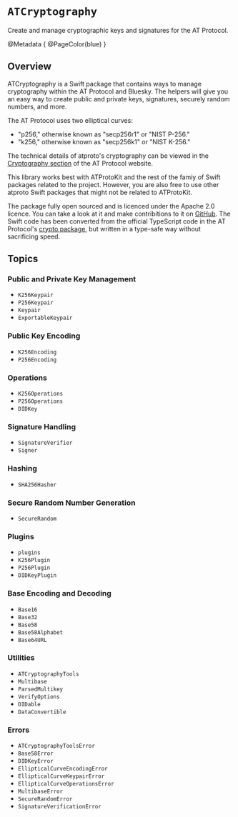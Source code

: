 # ``ATCryptography``

Create and manage cryptographic keys and signatures for the AT Protocol.

@Metadata {
    @PageColor(blue)
}

## Overview

ATCryptography is a Swift package that contains ways to manage cryptography within the AT Protocol and Bluesky. The helpers will give you an easy way to create public and private keys, signatures, securely random numbers, and more.

The AT Protocol uses two elliptical curves:
- "p256," otherwise known as "secp256r1" or "NIST P-256."
- "k256," otherwise known as "secp256k1" or "NIST K-256."

The technical details of atproto's cryptography can be viewed in the [Cryptography section](https://atproto.com/specs/cryptography) of the AT Protocol website.

This library works best with ATProtoKit and the rest of the famiy of Swift packages related to the project. However, you are also free to use other atproto Swift packages that might not be related to ATProtoKit.

The package fully open sourced and is licenced under the Apache 2.0 licence. You can take a look at it and make contribitions to it on [GitHub](https://github.com/ATProtoKit/ATCryptography). The Swift code has been converted from the official TypeScript code in the AT Protocol's [crypto package](https://github.com/bluesky-social/atproto/tree/main/packages/crypto), but written in a type-safe way without sacrificing speed.

## Topics

### Public and Private Key Management

- ``K256Keypair``
- ``P256Keypair``
- ``Keypair``
- ``ExportableKeypair``

### Public Key Encoding

- ``K256Encoding``
- ``P256Encoding``

### Operations

- ``K256Operations``
- ``P256Operations``
- ``DIDKey``

### Signature Handling

- ``SignatureVerifier``
- ``Signer``

### Hashing

- ``SHA256Hasher``

### Secure Random Number Generation

- ``SecureRandom``

### Plugins

- ``plugins``
- ``K256Plugin``
- ``P256Plugin``
- ``DIDKeyPlugin``

### Base Encoding and Decoding

- ``Base16``
- ``Base32``
- ``Base58``
- ``Base58Alphabet``
- ``Base64URL``

### Utilities

- ``ATCryptographyTools``
- ``Multibase``
- ``ParsedMultikey``
- ``VerifyOptions``
- ``DIDable``
- ``DataConvertible``

### Errors

- ``ATCryptographyToolsError``
- ``Base58Error``
- ``DIDKeyError``
- ``EllipticalCurveEncodingError``
- ``EllipticalCurveKeypairError``
- ``EllipticalCurveOperationsError``
- ``MultibaseError``
- ``SecureRandomError``
- ``SignatureVerificationError``

